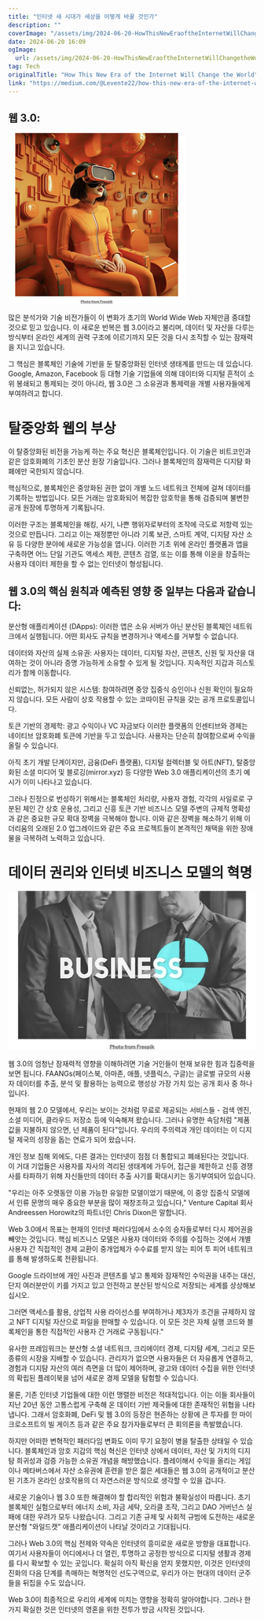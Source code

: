 ```yaml
---
title: "인터넷 새 시대가 세상을 어떻게 바꿀 것인가"
description: ""
coverImage: "/assets/img/2024-06-20-HowThisNewEraoftheInternetWillChangetheWorld_0.png"
date: 2024-06-20 16:09
ogImage: 
  url: /assets/img/2024-06-20-HowThisNewEraoftheInternetWillChangetheWorld_0.png
tag: Tech
originalTitle: "How This New Era of the Internet Will Change the World"
link: "https://medium.com/@Levente22/how-this-new-era-of-the-internet-will-change-the-world-89789933df7a"
---
```



## 웹 3.0:

![이미지](/assets/img/2024-06-20-HowThisNewEraoftheInternetWillChangetheWorld_0.png)

많은 분석가와 기술 비전가들이 이 변화가 초기의 World Wide Web 자체만큼 중대할 것으로 믿고 있습니다. 이 새로운 반복은 웹 3.0이라고 불리며, 데이터 및 자산을 다루는 방식부터 온라인 세계의 권력 구조에 이르기까지 모든 것을 다시 조직할 수 있는 잠재력을 지니고 있습니다.

그 핵심은 블록체인 기술에 기반을 둔 탈중앙화된 인터넷 생태계를 만드는 데 있습니다. Google, Amazon, Facebook 등 대형 기술 기업들에 의해 데이터와 디지털 흔적이 소위 봉쇄되고 통제되는 것이 아니라, 웹 3.0은 그 소유권과 통제력을 개별 사용자들에게 부여하려고 합니다.

<div class="content-ad"></div>

# 탈중앙화 웹의 부상

이 탈중앙화된 비전을 가능케 하는 주요 혁신은 블록체인입니다. 이 기술은 비트코인과 같은 암호화폐의 기초인 분산 원장 기술입니다. 그러나 블록체인의 잠재력은 디지턈 화폐에만 국한되지 않습니다.

핵심적으로, 블록체인은 중앙화된 권한 없이 개별 노드 네트워크 전체에 걸쳐 데이터를 기록하는 방법입니다. 모든 거래는 암호화되어 복잡한 암호학을 통해 검증되며 불변한 공개 원장에 투명하게 기록됩니다.

이러한 구조는 블록체인을 해킹, 사기, 나쁜 행위자로부터의 조작에 극도로 저항력 있는 것으로 만듭니다. 그리고 이는 재정뿐만 아니라 기록 보관, 스마트 계약, 디지턈 자산 소유 등 다양한 분야에 새로운 가능성을 엽니다. 이러한 기초 위에 온라인 플랫폼과 앱을 구축하면 어느 단일 기관도 액세스 제한, 콘텐츠 검열, 또는 이를 통해 이윤을 창출하는 사용자 데이터 제한을 할 수 없는 인터넷이 형성됩니다.

<div class="content-ad"></div>

## 웹 3.0의 핵심 원칙과 예측된 영향 중 일부는 다음과 같습니다:

분산형 애플리케이션 (DApps): 이러한 앱은 소유 서버가 아닌 분산된 블록체인 네트워크에서 실행됩니다. 어떤 회사도 규칙을 변경하거나 액세스를 거부할 수 없습니다.

데이터와 자산의 실제 소유권: 사용자는 데이터, 디지털 자산, 콘텐츠, 신원 및 자산을 대여하는 것이 아니라 증명 가능하게 소유할 수 있게 될 것입니다. 지속적인 지갑과 히스토리가 함께 이동합니다.

신뢰없는, 허가되지 않은 시스템: 참여하려면 중앙 집중식 승인이나 신원 확인이 필요하지 않습니다. 모든 사람이 상호 작용할 수 있는 코따이된 규칙을 갖는 공개 프로토콜입니다.

<div class="content-ad"></div>

토큰 기반의 경제학: 광고 수익이나 VC 자금보다 이러한 플랫폼의 인센티브와 경제는 네이티브 암호화폐 토큰에 기반을 두고 있습니다. 사용자는 단순히 참여함으로써 수익을 올릴 수 있습니다.

아직 초기 개발 단계이지만, 금융(DeFi 플랫폼), 디지털 컬렉터블 및 아트(NFT), 탈중앙화된 소셜 미디어 및 블로깅(mirror.xyz) 등 다양한 Web 3.0 애플리케이션의 초기 예시가 이미 나타나고 있습니다.

그러나 진정으로 번성하기 위해서는 블록체인 처리량, 사용자 경험, 각각의 사일로로 구분된 체인 간 상호 운용성, 그리고 신흥 토큰 기반 비즈니스 모델 주변의 규제적 명확성과 같은 중요한 규모 확대 장벽을 극복해야 합니다. 이와 같은 장벽을 해소하기 위해 이더리움의 오래된 2.0 업그레이드와 같은 주요 프로젝트들이 본격적인 채택을 위한 장애물을 극복하려 노력하고 있습니다.

# 데이터 권리와 인터넷 비즈니스 모델의 혁명

<div class="content-ad"></div>

![HowThisNewEraoftheInternetWillChangetheWorld_1](/assets/img/2024-06-20-HowThisNewEraoftheInternetWillChangetheWorld_1.png)

웹 3.0의 엄청난 잠재력적 영향을 이해하려면 기술 거인들이 현재 보유한 힘과 집중력을 보면 됩니다. FAANGs(페이스북, 아마존, 애플, 넷플릭스, 구글)는 글로벌 규모의 사용자 데이터를 추출, 분석 및 활용하는 능력으로 행성상 가장 가치 있는 공개 회사 중 하나입니다.

현재의 웹 2.0 모델에서, 우리는 보이는 것처럼 무료로 제공되는 서비스들 - 검색 엔진, 소셜 미디어, 클라우드 저장소 등에 익숙해져 왔습니다. 그러나 유명한 속담처럼 "제품값을 지불하지 않으면, 넌 제품이 된다"입니다. 우리의 주의력과 개인 데이터는 이 디지털 제국의 성장을 돕는 연료가 되어 왔습니다.

개인 정보 침해 외에도, 다른 결과는 인터넷이 점점 더 통합되고 폐쇄된다는 것입니다. 이 거대 기업들은 사용자를 자사의 격리된 생태계에 가두어, 접근을 제한하고 신흥 경쟁사를 타파하기 위해 자신들만의 데이터 추출 사기를 확대시키는 동기부여되어 있습니다.

<div class="content-ad"></div>

"우리는 아주 오랫동안 이용 가능한 유일한 모델이었기 때문에, 이 중앙 집중식 모델에서 인류 문명의 매우 중요한 부분을 많이 재창조하고 있습니다," Venture Capital 회사 Andreessen Horowitz의 파트너인 Chris Dixon은 말합니다.

Web 3.0에서 목표는 현재의 인터넷 패러다임에서 소수의 승자들로부터 다시 제어권을 빼앗는 것입니다. 핵심 비즈니스 모델은 사용자 데이터와 주의를 수집하는 것에서 개별 사용자 간 직접적인 경제 교환이 중개업체가 수수료를 받지 않는 피어 투 피어 네트워크를 통해 발생하도록 전환됩니다.

Google 드라이브에 개인 사진과 콘텐츠를 넣고 통제와 잠재적인 수익권을 내주는 대신, 단지 여러분만이 키를 가지고 있고 안전하고 분산된 방식으로 저장되는 세계를 상상해보십시오.

그러면 액세스를 활용, 상업적 사용 라이선스를 부여하거나 제3자가 조건을 규제하지 않고 NFT 디지털 자산으로 파일을 판매할 수 있습니다. 이 모든 것은 자체 실행 코드와 블록체인을 통한 직접적인 사용자 간 거래로 구동됩니다."

<div class="content-ad"></div>

유사한 프레임워크는 분산형 소셜 네트워크, 크리에이터 경제, 디지턈 세계, 그리고 모든 종류의 시장을 지배할 수 있습니다. 관리자가 없으면 사용자들은 더 자유롭게 연결하고, 경험과 디지턈 자산의 여러 측면을 더 많이 제어하며, 광고와 데이터 수집을 위한 인터넷의 확립된 플레이북을 넘어 새로운 경제 모델을 탐험할 수 있습니다.

물론, 기존 인터넷 기업들에 대한 이런 맹렬한 비전은 적대적입니다. 이는 이들 회사들이 지난 20년 동안 고통스럽게 구축해 온 데이터 기반 제국들에 대한 존재적인 위협을 나타냅니다. 그래서 암호화폐, DeFi 및 웹 3.0의 등장은 현존하는 상황에 큰 투자를 한 마이크로소프트의 빌 게이츠 등과 같은 주요 참가자들로부터 큰 회의론을 촉발했습니다.

하지만 어떠한 변혁적인 패러다임 변화도 이미 무기 요정이 병을 탈출한 상태일 수 있습니다. 블록체인과 암호 지갑의 핵심 혁신은 인터넷 상에서 데이터, 자산 및 가치의 디지턈 희귀성과 검증 가능한 소유권 개념을 해방했습니다. 플레이해서 수익을 올리는 게임이나 메타버스에서 자산 소유권에 훈련을 받은 젊은 세대들은 웹 3.0의 공개적이고 분산된 기초가 온라인 상호작용의 더 자연스러운 방식으로 생각할 수 있을 겁니다.

새로운 기술이나 웹 3.0 또한 해결해야 할 합리적인 위험과 불확실성이 따릅니다. 초기 블록체인 실험으로부터 에너지 소비, 자금 세탁, 오라클 조작, 그리고 DAO 거버넌스 실패에 대한 우려가 모두 나왔습니다. 그리고 기존 규제 및 사회적 규범에 도전하는 새로운 분산형 "와일드캣" 애플리케이션이 나타날 것이라고 기대됩니다.

<div class="content-ad"></div>

그러나 Web 3.0의 핵심 전제와 약속은 인터넷의 흥미로운 새로운 방향을 대표합니다. 여기서 사용자들이 어디에서나 더 열린, 투명하고 공정한 방식으로 디지털 생활과 경제를 다시 확보할 수 있는 곳입니다. 확실히 아직 확신을 얻지 못했지만, 이것은 인터넷의 진화의 다음 단계를 촉매하는 혁명적인 선도구역으로, 우리가 아는 현대의 데이터 군주들을 뒤집을 수도 있습니다.

Web 3.0이 최종적으로 우리의 세계에 미치는 영향을 정확히 알아야합니다. 그러나 한 가지 확실한 것은 인터넷의 영혼을 위한 전투가 방금 시작된 것입니다.